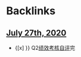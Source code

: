 
# Backlinks
## [July 27th, 2020](<July 27th, 2020.md>)
- {[x] }} Q2[绩效考核](<绩效考核.md>)[自评](<自评.md>)完

